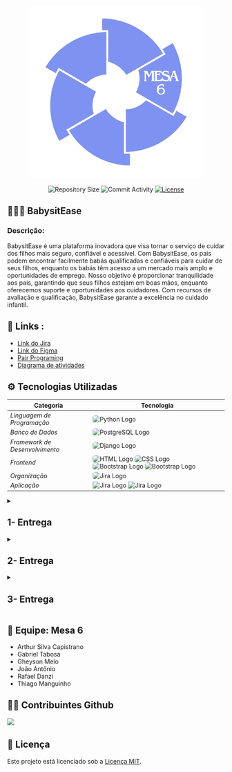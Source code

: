 <p align="center">
    <img src="https://github.com/mesa-6/BabysitEase/blob/main/prints/326804941-ae494e15-e114-47ec-ae2b-559e54894a77-removebg-preview.png" >
</p>
<p align="center">
    <img src="https://img.shields.io/github/repo-size/mesa-6/BabysitEase?style=flat" alt="Repository Size" />
    <img src="https://img.shields.io/github/commit-activity/t/mesa-6/BabysitEase?style=flat&logo=github" alt="Commit Activity" />
    <a href="LICENSE.md">
       <img src="https://img.shields.io/github/license/mesa-6/BabysitEase?style=flat" alt="License" />
    </a>
</p>

<h2>👩‍👧‍👦 BabysitEase</h2>
<h3>Descrição:</h3>
<p>
    BabysitEase é uma plataforma inovadora que visa tornar o serviço de cuidar dos filhos mais seguro, confiável e acessível. Com BabysitEase, os pais podem encontrar facilmente babás qualificadas e confiáveis para cuidar de seus filhos, enquanto os babás têm acesso a um mercado mais amplo e oportunidades de emprego. Nosso objetivo é proporcionar tranquilidade aos pais, garantindo que seus filhos estejam em boas mãos, enquanto oferecemos suporte e oportunidades aos cuidadores. Com recursos de avaliação e qualificação, BabysitEase garante a excelência no cuidado infantil.
</p>

<h2>🔗 Links :</h2>
<ul>
    <li><a href="https://projeto-fds.atlassian.net/jira/software/projects/EW/boards/2">Link do Jira</a></li>
    <li><a href="https://www.figma.com/file/KL098ypwC8jrrPUnRASYJm?type=design">Link do Figma</a></li>
    <li><a href= "https://docs.google.com/document/d/1ZeMPv2CfbcyNhzv-Cb_9LR-AF1_GywFmJ9sGfoS8dUs/edit#heading=h.owlmmn8nicl2">Pair Programing</a></li>
    <li><a href="https://www.canva.com/design/DAGBN2aJywo/PVQshni4un3jY-upetIfXg/edit?utm_content=DAGBN2aJywo&utm_campaign=designshare&utm_medium=link2&utm_source=sharebutton">Diagrama de atividades</a></li>
</ul>

## ⚙ Tecnologias Utilizadas

| Categoria                   | Tecnologia                                                                           |
|-----------------------------|--------------------------------------------------------------------------------------|
| *Linguagem de Programação*  | <img src="https://img.shields.io/badge/Python-3776AB?style=for-the-badge&logo=python&logoColor=white" alt="Python Logo" style="border-radius: 5px;"> |
| *Banco de Dados*            | <img src="https://img.shields.io/badge/PostgreSQL-316192?style=for-the-badge&logo=postgresql&logoColor=white" alt="PostgreSQL Logo" style="border-radius: 5px;"> |
| *Framework de Desenvolvimento* | <img src="https://img.shields.io/badge/Django-092E20?style=for-the-badge&logo=django&logoColor=white" alt="Django Logo" style="border-radius: 5px;"> |
| *Frontend*                     | <img src="https://img.shields.io/badge/HTML-239120?style=for-the-badge&logo=html5&logoColor=white" alt="HTML Logo" style="border-radius: 5px;"> <img src="https://img.shields.io/badge/CSS-239120?&style=for-the-badge&logo=css3&logoColor=white" alt="CSS Logo" style="border-radius: 5px;"> <img src="https://img.shields.io/badge/Bootstrap-563D7C?style=for-the-badge&logo=bootstrap&logoColor=white" alt="Bootstrap Logo" style="border-radius: 5px;"> <img src="https://img.shields.io/badge/JavaScript-F7DF1E?style=for-the-badge&logo=javascript&logoColor=black" alt="Bootstrap Logo" style="border-radius: 5px;">|
| *Organização*                  | <img src="https://img.shields.io/badge/Jira-0052CC?style=for-the-badge&logo=Jira&logoColor=white" alt="Jira Logo" style="border-radius: 5px;"> |
|  *Aplicação*                  | <img src="https://img.shields.io/badge/Microsoft_Azure-0089D6?style=for-the-badge&logo=microsoft-azure&logoColor=white" alt="Jira Logo"> <img src="https://img.shields.io/badge/Google_chrome-4285F4?style=for-the-badge&logo=Google-chrome&logoColor=white" alt="Jira Logo">|
<details>
<summary><h2>1- Entrega</h2></summary>
<ul>
    <li><a href="https://www.youtube.com/watch?v=0sU1ZieJ0rc">Screencast</a></li>
    <h3>Quadro do Jira:</h3>
    <img src="prints/Backlog_Primeira-Entrega.jpeg"/>
    <img src="prints/Quadro_Primeira_Entrega.png"/>
</ul>
</details>
<details>
<summary><h2>2- Entrega</h2></summary>
<ul>
    <li><a href="https://www.youtube.com/watch?v=nnYU0FI4NGI">Screencast das três histórias</a></li>
    <li><a href="https://docs.google.com/document/d/1ZeMPv2CfbcyNhz</a><li>
    <li><a href="https://babysitease-fds.azurewebsites.net/">Site Azure</a></li>
    <h3>Quadro do Jira</h3>
    <img src="prints/QuadroJira-Entrega-dois.jpeg"/> 
    <h3> BugTracker: </h3>
    <img src="prints/BugTracker-Entrega2.jpeg"/>
</ul>
</details>
<details>
<summary><h2>3- Entrega</h2></summary>
<ul>
    <!-- Detalhes da terceira entrega aqui -->
    <h2>Videos:</h2>
    <li><a href = "https://www.youtube.com/watch?v=WMOjSOUMBHc">ScreenCast Lo Fi</a></li>
    <li><a href = "https://www.youtube.com/watch?v=tot8A8UsewM">ScreenCast Testes automatizados</a></li>
    <li><a href = "https://www.youtube.com/watch?v=uRCAzswGDLg">ScreenCast Azure</a></li>
    <li><a href = "https://www.youtube.com/watch?v=4GfzXZ1GFZY">ScreenCast CI/CD</a></li>
    <h2>Diagrama:</h2>
    <li><a href="https://www.canva.com/design/DAGBN2aJywo/PVQshni4un3jY-upetIfXg/edit?utm_content=DAGBN2aJywo&utm_campaign=designshare&utm_medium=link2&utm_source=sharebutton">Diagrama de atividades</a></li>
    
</ul>
</details>
    
<h2>👥 Equipe: Mesa 6</h2>
<ul>
    <li>Arthur Silva Capistrano</li>
    <li>Gabriel Tabosa</li>
    <li>Gheyson Melo</li>
    <li>João Antônio</li>
    <li>Rafael Danzi</li>
    <li>Thiago Manguinho</li>
</ul>

<h2>👩‍💻 Contribuintes Github</h2>
<a href="https://github.com/mesa-6/BabysitEase/graphs/contributors">
  <img src="https://contrib.rocks/image?repo=mesa-6/BabysitEase" />
</a>
<h2> 📝 Licença</h2>

Este projeto está licenciado sob a [Licença MIT](LICENSE).
